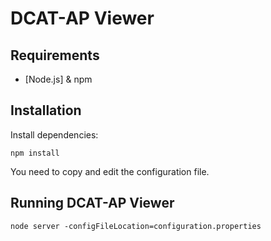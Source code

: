 # DCAT-AP Viewer

## Requirements
- [Node.js] & npm

## Installation
Install dependencies:
```
npm install
```

You need to copy and edit the configuration file.

## Running DCAT-AP Viewer
```
node server -configFileLocation=configuration.properties
```